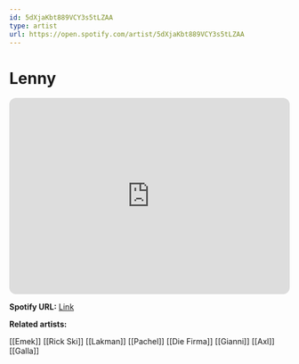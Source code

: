 ```yaml
---
id: 5dXjaKbt889VCY3s5tLZAA
type: artist
url: https://open.spotify.com/artist/5dXjaKbt889VCY3s5tLZAA
---
```

# Lenny

<iframe style="border-radius:12px" src="https://open.spotify.com/embed/artist/5dXjaKbt889VCY3s5tLZAA" width="100%" height="352" frameBorder="0" allowfullscreen="" allow="autoplay; clipboard-write; encrypted-media; fullscreen; picture-in-picture" loading="lazy"></iframe>

**Spotify URL:** [Link](https://open.spotify.com/artist/5dXjaKbt889VCY3s5tLZAA)

**Related artists:**

[[Emek]]
[[Rick Ski]]
[[Lakman]]
[[Pachel]]
[[Die Firma]]
[[Gianni]]
[[Axl]]
[[Galla]]
